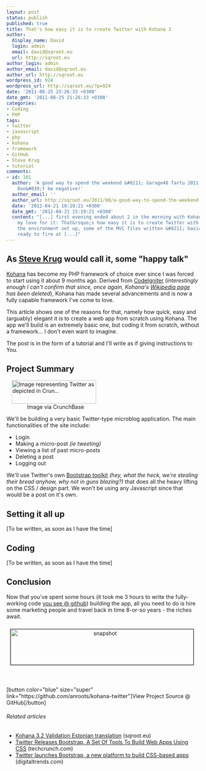 ```yaml
---
layout: post
status: publish
published: true
title: That's how easy it is to create Twitter with Kohana 3
author:
  display_name: David
  login: admin
  email: david@sqroot.eu
  url: http://sqroot.eu
author_login: admin
author_email: david@sqroot.eu
author_url: http://sqroot.eu
wordpress_id: 924
wordpress_url: http://sqroot.eu/?p=924
date: '2011-08-25 23:26:33 +0300'
date_gmt: '2011-08-25 21:26:33 +0300'
categories:
- Coding
- PHP
tags:
- twitter
- javascript
- php
- kohana
- framework
- GitHub
- Steve Krug
- tutorial
comments:
- id: 101
  author: 'A good way to spend the weekend &#8211; Garage48 Tartu 2011 | SQroot ::
    Don&#039;t be negative!'
  author_email: ''
  author_url: http://sqroot.eu/2011/08/a-good-way-to-spend-the-weekend-garage48-tartu-2011/
  date: '2012-04-21 18:19:21 +0300'
  date_gmt: '2012-04-21 15:19:21 +0300'
  content: "[...] first evening ended about 2 in the morning with Kohana (more about
    my love for it: That&rsquo;s how easy it is to create Twitter with Kohana 3) and
    the environment set up, some of the MVC files written &#8211; basically being
    ready to fire at [...]"
---
```

<h2>As <a href="http://www.goodreads.com/book/show/3368.Don_t_Make_Me_Think">Steve Krug</a> would call it, some &quot;happy talk&quot;</h2>
<p><a href="http://kohanaframework.org/">Kohana</a> has become my PHP framework of choice ever since I was forced to start using it about 9 months ago. Derived from <a href="http://codeigniter.com/">CodeIgniter</a> (<em>interestingly enough I can&#039;t confirm that since, once again, Kohana&#039;s <a href="http://en.wikipedia.org/wiki/Kohana_%28web_framework%29">Wikipedia page</a></em> <em>has been deleted</em>), Kohana has made several advancements and is now a fully capable framework I&#039;ve come to love.</p>
<p>This article shows one of the reasons for that, namely how quick, easy and (arguably) elegant it is to create a web app from scratch using Kohana. The app we&#039;ll build is an extremely basic one, but coding it from scratch, without a framework... I don&#039;t even want to imagine.</p>
<p>The post is in the form of a tutorial and I&#039;ll write as if giving instructions to You.</p>
<h2>Project Summary</h2>
<div class="zemanta-img" style="margin:1em">
<div class="mceTemp">
<dl>
<dt><a href="http://www.crunchbase.com/company/twitter"><img alt="Image representing Twitter as depicted in Crun..." height="61" src="http://sqroot.eu/wp-content/uploads/2012/04/2755v30-max-450x450.png" width="220" /></a></dt>
<dd>Image via CrunchBase</dd>
</dl></div>
</div>
<p>We&#039;ll be building a very basic Twitter-type microblog application. The main functionalities of the site include:</p>
<ul>
<li>Login</li>
<li>Making a micro-post <em>(ie tweeting)</em></li>
<li>Viewing a list of past micro-posts</li>
<li>Deleting a post</li>
<li>Logging out</li>
</ul>
<p>We&#039;ll use Twitter&#039;s own <a href="http://twitter.github.com/bootstrap/">Bootstrap toolkit</a> <em>(hey, what the heck, we&#039;re stealing their bread anyhow, why not in guns blazing?)</em> that does all the heavy lifting on the CSS / design part. We won&#039;t be using any Javascript since that would be a post on it&#039;s own.</p>
<h2>Setting it all up</h2>
<p>[To be written, as soon as I have the time]</p>
<h2>Coding</h2>
<p>[To be written, as soon as I have the time]</p>
<h2>Conclusion</h2>
<p>Now that you&#039;ve spent some hours (it took me 3 hours to write the fully-working code <a href="https://github.com/anroots/kohana-twitter">you see @ github</a>) building the app, all you need to do is hire some marketing people and travel back in time 8-or-so years - the riches await.</p>
<p style="text-align: center"><a href="http://sqroot.eu/wp-content/uploads/2011/08/snapshot-300x58.png"> </a></p>
<p><a href="http://sqroot.eu/wp-content/uploads/2011/08/snapshot1.png" rel="" target="" title=""><img alt="snapshot" class="aligncenter size-full wp-image-943" height="205" src="http://sqroot.eu/wp-content/uploads/2011/08/snapshot1.png" style="width: 477px;height: 93px;border: 1px solid black;margin: 10px;text-align: center" width="1050" /></a></p>
<p style="text-align: center">&nbsp;</p>
<p>[button color=&quot;blue&quot; size=&quot;super&quot; link=&quot;https://github.com/anroots/kohana-twitter&quot;]View Project Source @ GitHub[/button]</p>
<h6 class="zemanta-related-title" style="font-size: 1em">Related articles</h6>
<ul class="zemanta-article-ul">
<li class="zemanta-article-ul-li"><a href="http://sqroot.eu/2011/08/kohana-3-2-validation-estonian-translation/">Kohana 3.2 Validation Estonian translation</a> (sqroot.eu)</li>
<li class="zemanta-article-ul-li"><a href="http://techcrunch.com/2011/08/19/twitter-releases-bootstrap-a-set-of-tools-to-build-web-apps-using-css/">Twitter Releases Bootstrap, A Set Of Tools To Build Web Apps Using CSS</a> (techcrunch.com)</li>
<li class="zemanta-article-ul-li"><a href="http://www.digitaltrends.com/social-media/twitter-launches-bootstrap-a-new-platform-to-build-css-based-apps/">Twitter launches Bootstrap, a new platform to build CSS-based apps</a> (digitaltrends.com)</li>
</ul>
<div class="zemanta-pixie" style="margin-top: 10px;height: 15px"><img alt="" class="zemanta-pixie-img" src="" style="border: medium none;float: right" /></div>
